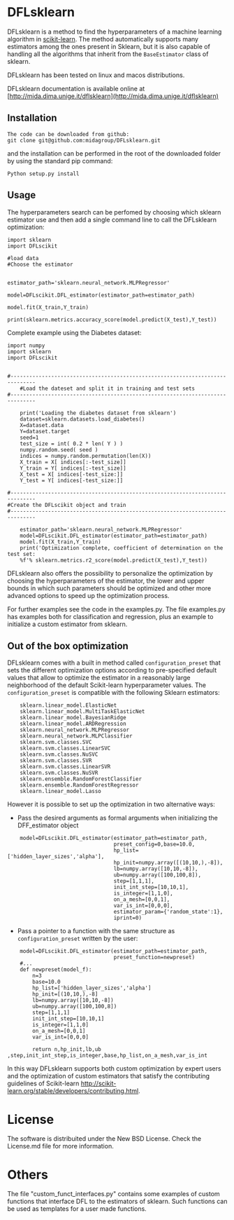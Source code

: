 # DFLsklearn

DFLsklearn is a method to find the hyperparameters of a machine learning algorithm in [scikit-learn](http://scikit-learn.org/). 
The method automatically supports many estimators among the ones present in Sklearn, but it is also capable of handling all the algorithms that inherit from the ```BaseEstimator``` class of sklearn.

DFLsklearn has been tested on linux and macos distributions.

DFLsklearn documentation is available online at [http://mida.dima.unige.it/dflsklearn](http://mida.dima.unige.it/dflsklearn)

## Installation

    The code can be downloaded from github:
    git clone git@github.com:midagroup/DFLsklearn.git

and the installation can be performed in the root of the downloaded folder by using the standard pip command:

    Python setup.py install

## Usage

The hyperparameters search can be perfomed by choosing which sklearn estimator use and then add a single command line to call the DFLsklearn optimization:
```
import sklearn
import DFLscikit 

#load data
#Choose the estimator


estimator_path='sklearn.neural_network.MLPRegressor'

model=DFLscikit.DFL_estimator(estimator_path=estimator_path)

model.fit(X_train,Y_train)

print(sklearn.metrics.accuracy_score(model.predict(X_test),Y_test))
```

Complete example using the Diabetes dataset:
```
import numpy
import sklearn
import DFLscikit 


#------------------------------------------------------------------------------
    #Load the dateset and split it in training and test sets
#------------------------------------------------------------------------------
    
    print('Loading the diabetes dataset from sklearn')
    dataset=sklearn.datasets.load_diabetes()        
    X=dataset.data
    Y=dataset.target        
    seed=1
    test_size = int( 0.2 * len( Y ) )
    numpy.random.seed( seed )
    indices = numpy.random.permutation(len(X))
    X_train = X[ indices[:-test_size]]
    Y_train = Y[ indices[:-test_size]]
    X_test = X[ indices[-test_size:]]
    Y_test = Y[ indices[-test_size:]]

#------------------------------------------------------------------------------
#Create the DFLscikit object and train
#------------------------------------------------------------------------------ 
    
    estimator_path='sklearn.neural_network.MLPRegressor'
    model=DFLscikit.DFL_estimator(estimator_path=estimator_path)
    model.fit(X_train,Y_train)
    print('Optimization complete, coefficient of determination on the test set: 
    %f'% sklearn.metrics.r2_score(model.predict(X_test),Y_test))
```            
DFLsklearn also offers the possibility to personalize the optimization by choosing the hyperparameters of the estimator, the lower and upper bounds in which such parameters should be optimized and other more advanced options to speed up the optimization process.

For further examples see  the code in the examples.py. 
The file examples.py has examples both for classification and regression, plus an example to initialize a custom estimator from sklearn.

## Out of the box optimization
DFLsklearn comes with a built in method called ```configuration_preset``` that sets the different optimization options  according to pre-specified default values that allow to optimize the estimator in a reasonably large neighborhood of the default Scikit-learn hyperparameter values. The ```configuration_preset``` is compatible with the following Sklearn estimators:
```
    sklearn.linear_model.ElasticNet
    sklearn.linear_model.MultiTaskElasticNet
    sklearn.linear_model.BayesianRidge
    sklearn.linear_model.ARDRegression
    sklearn.neural_network.MLPRegressor
    sklearn.neural_network.MLPClassifier
    sklearn.svm.classes.SVC
    sklearn.svm.classes.LinearSVC
    sklearn.svm.classes.NuSVC
    sklearn.svm.classes.SVR
    sklearn.svm.classes.LinearSVR
    sklearn.svm.classes.NuSVR
    sklearn.ensemble.RandomForestClassifier
    sklearn.ensemble.RandomForestRegressor
    sklearn.linear_model.Lasso
```
However it is possible to set up the optimization in two alternative ways:
- Pass the desired arguments as formal arguments when initializing the DFF_estimator object
```
    model=DFLscikit.DFL_estimator(estimator_path=estimator_path,
                                  preset_config=0,base=10.0,
                                  hp_list=['hidden_layer_sizes','alpha'], 
                                  hp_init=numpy.array([(10,10,),-8]), 
                                  lb=numpy.array([10,10,-8]), 
                                  ub=numpy.array([100,100,8]), 
                                  step=[1,1,1], 
                                  init_int_step=[10,10,1],
                                  is_integer=[1,1,0],
                                  on_a_mesh=[0,0,1],
                                  var_is_int=[0,0,0],
                                  estimator_param={'random_state':1},
                                  iprint=0)    
```

- Pass a pointer to a function with the same structure as ```configuration_preset```  written by the user:
```
    model=DFLscikit.DFL_estimator(estimator_path=estimator_path,
                                  preset_function=newpreset)
    #...
    def newpreset(model_f):
        n=3
        base=10.0
        hp_list=['hidden_layer_sizes','alpha']
        hp_init=[(10,10,),-8]
        lb=numpy.array([10,10,-8])
        ub=numpy.array([100,100,8]) 
        step=[1,1,1]
        init_int_step=[10,10,1]
        is_integer=[1,1,0]
        on_a_mesh=[0,0,1]
        var_is_int=[0,0,0]

        return n,hp_init,lb,ub ,step,init_int_step,is_integer,base,hp_list,on_a_mesh,var_is_int

```
In this way DFLsklearn supports both custom optimization by expert users and the optimization of custom estimators that satisfy the contributing guidelines of Scikit-learn http://scikit-learn.org/stable/developers/contributing.html.

# License
The software is distribuited under the New BSD License. Check the License.md file for more information.

# Others
The file "custom_funct_interfaces.py" contains some examples of custom functions that interface DFL to the estimators of sklearn. Such functions can be used as templates for a user made functions.
